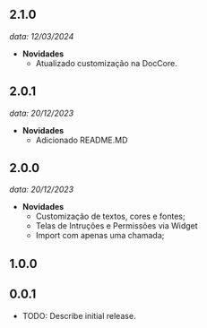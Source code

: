 ## 2.1.0

_data: 12/03/2024_

- **Novidades**
  - Atualizado customização na DocCore.

## 2.0.1

_data: 20/12/2023_

- **Novidades**
  - Adicionado README.MD

## 2.0.0

_data: 20/12/2023_

- **Novidades**
  - Customização de textos, cores e fontes;
  - Telas de Intruções e Permissões via Widget
  - Import com apenas uma chamada;

## 1.0.0

## 0.0.1

- TODO: Describe initial release.
